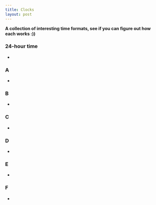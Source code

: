 ```yaml
---
title: Clocks
layout: post
---
```


<strong>A collection of interesting time formats, see if you can figure out how each works :))</strong>

### 24-hour time

* <span id="timer"></span>

### A

* <span id="dtimer"></span>

### B

* <span id="rtimer"></span>

### C

* <span id="rdtimer"></span>

### D

* <span id="ztimer" style="font-size:xx-large"></span>

### E

* <span id="etimer"></span>

### F

* <span id="ptimer"></span>

<!-- ### F

* <span style="font-size:xx-large">🕐</span> -->

<script type="text/javascript" src="../suncalc/suncalc.js"></script>

<script type="text/javascript" src="clocks.js"></script>